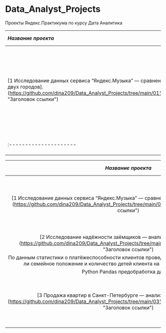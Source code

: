# Data_Analyst_Projects
Проекты Яндекс.Практикумa  по курсу Дата Аналитика 


|  *Название проекта*   |  *Описание*  |  *Навыки и инструменты* |
| :---------------------| :------------| :-----------------------| 
|[1 Исследование данных сервиса “Яндекс.Музыка” — сравнение пользователей двух городов].(https://github.com/dina209/Data_Analyst_Projects/tree/main/01%20Basic%20Python "Заголовок ссылки")||На основании данных Яндекс.Музыки проверены данные и проведено сравнение поведения и предпочтений пользователей двух столиц — Москвы и Санкт-Петербурга | Python Pandas |
| :---------------------| :------------| :-----------------------| 

| *Название проекта*            | *Описание*                   | *Навыки и инструменты*       |
| :---------------------------: | :---------------------------:| :---------------------------:|
|[1 Исследование данных сервиса “Яндекс.Музыка” — сравнение пользователей двух городов].(https://github.com/dina209/Data_Analyst_Projects/tree/main/01%20Basic%20Python "Заголовок ссылки") | На основании данных Яндекс.Музыки проверены данные и проведено сравнение поведения и предпочтений пользователей двух столиц — Москвы и Санкт-Петербурга |Python Pandas |
|[2 Исследование надёжности заёмщиков — анализ банковских данных].(https://github.com/dina209/Data_Analyst_Projects/tree/main/02%20Data%20preprocessing  "Заголовок ссылки")
|По данным статистики о платёжеспособности клиентов проведено исследование вопроса: влияет ли семейное положение и количество детей клиента на факт возврата кредита в срок
|Python   Pandas предобработка данных| 
|[3 Продажа квартир в Санкт-Петербурге — анализ рынка недвижимости].(https://github.com/dina209/Data_Analyst_Projects/tree/main/03%20Exploratory%20data%20analysis  "Заголовок ссылки")| На основании данных сервиса Яндекс.Недвижимость, определена рыночная стоимость объектов недвижимости и типичные параметры квартир | Python   Pandas  Matplotlib исследовательский анализ данных  визуализация данных предобработка данных |


























